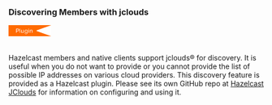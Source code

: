 
### Discovering Members with jclouds

<img src="images/Plugin_New.png" alt="Azure Plugin" height="22" width="84">
<br></br>

Hazelcast members and native clients support jclouds&reg; for discovery. It is useful when you do not want to provide or you cannot provide the list of possible IP addresses on various cloud providers. This discovery feature is provided as a Hazelcast plugin. Please see its own GitHub repo at <a href="https://github.com/hazelcast/hazelcast-jclouds" target="_blank">Hazelcast JClouds</a> for information on configuring and using it.